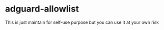 # adguard-allowlist

This is just maintain for self-use purpose but you can use it at your own risk
